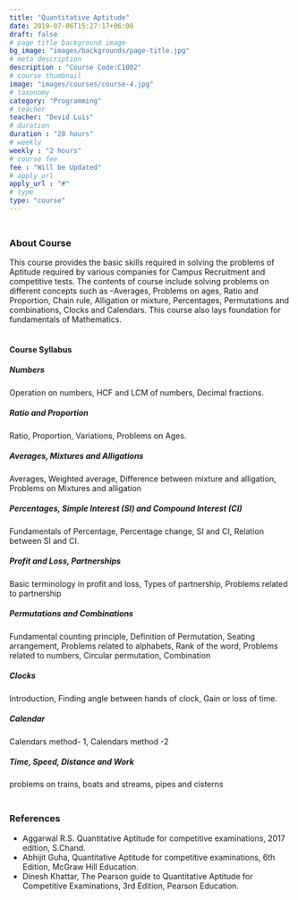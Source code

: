 ```yaml
---
title: "Quantitative Aptitude"
date: 2019-07-06T15:27:17+06:00
draft: false
# page title background image
bg_image: "images/backgrounds/page-title.jpg"
# meta description
description : "Course Code:C1002"
# course thumbnail
image: "images/courses/course-4.jpg"
# taxonomy
category: "Programming"
# teacher
teacher: "Devid Luis"
# duration
duration : "28 hours"
# weekly
weekly : "2 hours"
# course fee
fee : "Will be Updated"
# apply url
apply_url : "#"
# type
type: "course"
---
```



### <br> About Course
This course provides the basic skills required in solving the problems of Aptitude required by various 
companies for Campus Recruitment and competitive tests. The contents of course include solving 
problems on different concepts such as –Averages, Problems on ages, Ratio and Proportion, Chain 
rule, Alligation or mixture, Percentages, Permutations and combinations, Clocks and Calendars. This 
course also lays foundation for fundamentals of Mathematics.

#### <br> Course Syllabus

##### Numbers
Operation on numbers, HCF and LCM of numbers, Decimal fractions.
##### Ratio and Proportion
Ratio, Proportion, Variations, Problems on Ages. 
##### Averages, Mixtures and Alligations
Averages, Weighted average, Difference between mixture and alligation, Problems on Mixtures and alligation
##### Percentages, Simple Interest (SI) and Compound Interest (CI)
Fundamentals of Percentage, Percentage change, SI and CI, Relation between SI and CI.
##### Profit and Loss, Partnerships
Basic terminology in profit and loss, Types of partnership, Problems related to partnership
##### Permutations and Combinations
Fundamental counting principle, Definition of Permutation, Seating arrangement, Problems related to alphabets, Rank of the word, Problems related to 
numbers, Circular permutation, Combination
##### Clocks
Introduction, Finding angle between hands of clock, Gain or loss of time.
##### Calendar
Calendars method- 1, Calendars method -2
##### Time, Speed, Distance and Work
problems on trains, boats and streams, pipes and cisterns

### <br>References
* Aggarwal R.S. Quantitative Aptitude for competitive examinations, 2017 edition, S.Chand.
* Abhijit Guha, Quantitative Aptitude for competitive examinations, 6th Edition, McGraw Hill Education.
* Dinesh Khattar, The Pearson guide to Quantitative Aptitude for Competitive Examinations, 3rd
Edition, Pearson Education.
